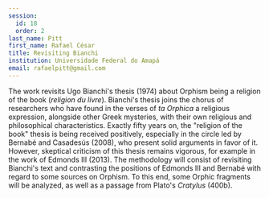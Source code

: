 ```yaml
---
session:
  id: 18
  order: 2
last_name: Pitt
first_name: Rafael César
title: Revisiting Bianchi
institution: Universidade Federal do Amapá
email: rafaelpitt@gmail.com
---
```


The work revisits Ugo Bianchi's thesis (1974) about Orphism being a religion of the book (*religion du livre*). Bianchi's thesis joins the chorus of researchers who have found in the verses of *ta Orphica* a religious expression, alongside other Greek mysteries, with their own religious and philosophical characteristics. Exactly fifty years on, the "religion of the book" thesis is being received positively, especially in the circle led by Bernabé and Casadesús (2008), who present solid arguments in favor of it. However, skeptical criticism of this thesis remains vigorous, for example in the work of Edmonds III (2013). The methodology will consist of revisiting Bianchi's text and contrasting the positions of Edmonds III and Bernabé with regard to some sources on Orphism. To this end, some Orphic fragments will be analyzed, as well as a passage from Plato's *Cratylus* (400b).
